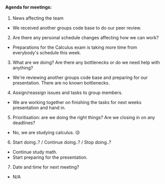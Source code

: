 ####  Agenda for meetings:

1. News affecting the team<br>
* We received another groups code base to do our peer review.


2. Are there any personal schedule changes affecting how we can work?<br>
* Preparations for the Calculus exam is taking more time from everybody's schedule this week.


3. What are we doing? Are there any bottlenecks or do we need help with anything?<br>
* We're reviewing another groups code base and preparing for our presentation. There are no known bottlenecks.


4. Assign/reassign issues and tasks to group members.<br>
* We are working together on finishing the tasks for next weeks presentation and hand in.


5. Prioritisation: are we doing the right things? Are we closing in on any deadlines?<br>
* No, we are studying calculus. :unamused:


6. Start doing..? / Continue doing..? / Stop doing..?<br>
* Continue study math.
* Start preparing for the presentation.


7. Date and time for next meeting?<br>
* N/A

